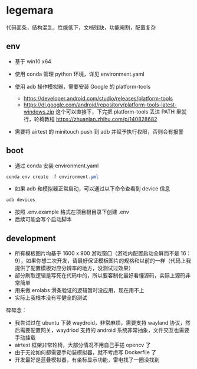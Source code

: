 # legemara

代码面条，结构混乱，性能低下，文档残缺，功能阉割，配置复杂

## env

- 基于 win10 x64

- 使用 conda 管理 python 环境，详见 environment.yaml
- 使用 adb 操作模拟器，需要安装 Google 的 platform-tools
  - https://developer.android.com/studio/releases/platform-tools
  - https://dl.google.com/android/repository/platform-tools-latest-windows.zip 这个可以直接下，下完把 platform-tools 丢进 PATH 里就行，轮椅教程 https://zhuanlan.zhihu.com/p/140828682

- 需要将 airtest 的 minitouch push 到 adb 并赋予执行权限，否则会有报警

## boot

- 通过 conda 安装 environment.yaml

```powershell
conda env create -f environment.yml
```

- 如果 adb 和模拟器正常启动，可以通过以下命令查看到 device 信息

```powershell
adb devices
```

- 按照 .env.example 格式在项目根目录下创建 .env
- 后续可能会写个启动脚本

## development

- 所有模板图片均基于 1600 x 900 游戏窗口（游戏内配置启动全屏而不是 16：9），如果你想二次开发，请最好保证模板图片的规格和以前的一样（代码上我提供了配置模板对应分辨率的地方，没测试过效果）
- 部分刷取逻辑是写死在代码中的，所以要客制化最好看懂源码，实际上源码非常简单
- 用来做 erolabs 滑条验证的逻辑暂时没应用，现在用不上
- 实际上我根本没有写健全的测试

碎碎念：

- 我尝试过在 ubuntu 下装 waydroid，非常麻烦，需要支持 wayland 协议，然后需要配置网关，waydriod 支持的 android 系统非常抽象，文件交互也需要手动挂载
- airtest 框架非常轮椅，大部分情况不用自己手搓 opencv 了
- 由于无论如何都需要手动装模拟器，就不考虑写 Dockerfile 了
- 开发最好是蓝叠模拟器，有坐标显示功能，雷电找了一圈没找到





